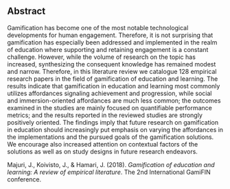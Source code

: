 ## Abstract
Gamification has become one of the most notable technological developments for human engagement. Therefore, it is not surprising that gamification has especially been addressed and implemented in the realm of education where supporting and retaining engagement is a constant challenge. However, while the volume of research on the topic has increased, synthesizing the consequent knowledge has remained modest and narrow. Therefore, in this literature review we catalogue 128 empirical research papers in the field of gamification of education and learning. The results indicate that gamification in education and learning most commonly utilizes affordances signaling achievement and progression, while social and immersion-oriented affordances are much less common; the outcomes examined in the studies are mainly focused on quantifiable performance metrics; and the results reported in the reviewed studies are strongly positively oriented. The findings imply that future research on gamification in education should increasingly put emphasis on varying the affordances in the implementations and the pursued goals of the gamification solutions. We encourage also increased attention on contextual factors of the solutions as well as on study designs in future research endeavors.

Majuri, J., Koivisto, J., & Hamari, J. (2018). _Gamification of education and learning: A review of empirical literature_. The 2nd International GamiFIN conference.